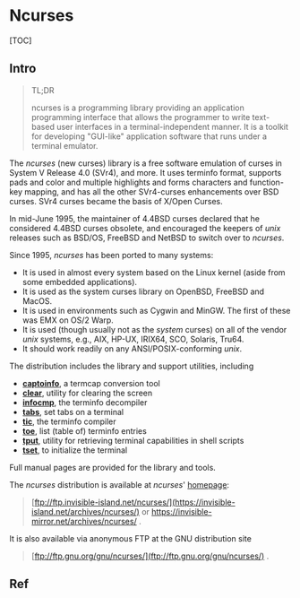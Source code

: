 # Ncurses

[TOC]



## Intro

> TL;DR
>
> ncurses is a programming library providing an application programming interface that allows the programmer to write text-based user interfaces in a terminal-independent manner. It is a toolkit for developing "GUI-like" application software that runs under a terminal emulator.

The *ncurses* (new curses) library is a free software emulation of curses in System V Release 4.0 (SVr4), and more. It uses terminfo format, supports pads and color and multiple highlights and forms characters and function-key mapping, and has all the other SVr4-curses enhancements over BSD curses. SVr4 curses became the basis of X/Open Curses.

In mid-June 1995, the maintainer of 4.4BSD curses declared that he considered 4.4BSD curses obsolete, and encouraged the keepers of *unix* releases such as BSD/OS, FreeBSD and NetBSD to switch over to *ncurses*.

Since 1995, *ncurses* has been ported to many systems:

- It is used in almost every system based on the Linux kernel (aside from some embedded applications).
- It is used as the system curses library on OpenBSD, FreeBSD and MacOS.
- It is used in environments such as Cygwin and MinGW. The first of these was EMX on OS/2 Warp.
- It is used (though usually not as the *system* curses) on all of the vendor *unix* systems, e.g., AIX, HP-UX, IRIX64, SCO, Solaris, Tru64.
- It should work readily on any ANSI/POSIX-conforming *unix*.

The distribution includes the library and support utilities, including

- [**captoinfo**](https://invisible-island.net/ncurses/man/captoinfo.1m.html), a termcap conversion tool
- [**clear**](https://invisible-island.net/ncurses/man/clear.1.html), utility for clearing the screen
- [**infocmp**](https://invisible-island.net/ncurses/man/infocmp.1m.html), the terminfo decompiler
- [**tabs**](https://invisible-island.net/ncurses/man/tabs.1.html), set tabs on a terminal
- [**tic**](https://invisible-island.net/ncurses/man/tic.1m.html), the terminfo compiler
- [**toe**](https://invisible-island.net/ncurses/man/toe.1m.html), list (table of) terminfo entries
- [**tput**](https://invisible-island.net/ncurses/man/tput.1.html), utility for retrieving terminal capabilities in shell scripts
- [**tset**](https://invisible-island.net/ncurses/man/tset.1.html), to initialize the terminal

Full manual pages are provided for the library and tools.

The *ncurses* distribution is available at *ncurses*' [homepage](https://invisible-island.net/ncurses/):

> [ftp://ftp.invisible-island.net/ncurses/](https://invisible-island.net/archives/ncurses/) or
> https://invisible-mirror.net/archives/ncurses/ .

It is also available via anonymous FTP at the GNU distribution site

> [ftp://ftp.gnu.org/gnu/ncurses/](ftp://ftp.gnu.org/gnu/ncurses/) .



## Ref